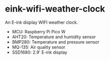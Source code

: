 # eink-wifi-weather-clock

An E-ink display WIFI weather clock.

- MCU: Raspberry Pi Pico W
- AHT20: Temperature and humidity sensor
- BMP280: Temperature and pressure sensor
- MQ-135: Air quality sensor
- SSD1680: 2.9' E-ink display
